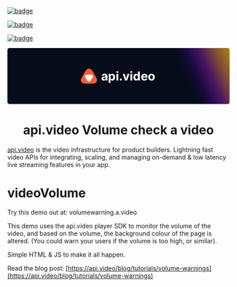 [![badge](https://img.shields.io/twitter/follow/api_video?style=social)](https://twitter.com/intent/follow?screen_name=api_video)

[![badge](https://img.shields.io/github/stars/apivideo/videoVolume?style=social)](https://github.com/apivideo/videoVolume)

[![badge](https://img.shields.io/discourse/topics?server=https%3A%2F%2Fcommunity.api.video)](https://community.api.video)

![](https://github.com/apivideo/.github/blob/main/assets/apivideo_banner.png)

<h1 align="center">api.video Volume check a video</h1>

[api.video](https://api.video) is the video infrastructure for product builders. Lightning fast video APIs for integrating, scaling, and managing on-demand & low latency live streaming features in your app.
# videoVolume

Try this demo out at:
volumewarning.a.video

This demo uses the api.video player SDK to monitor the volume of the video, and based on the volume, the background colour of the page is altered. (You could warn your users if the volume is too high, or similar).

Simple HTML & JS to make it all happen.

Read the blog post: [https://api.video/blog/tutorials/volume-warnings](https://api.video/blog/tutorials/volume-warnings)
